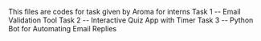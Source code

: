 This files are codes for task given by Aroma for interns
Task 1 -- Email Validation Tool
Task 2 -- Interactive Quiz App with Timer
Task 3 -- Python Bot for Automating Email Replies
